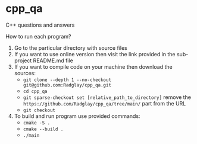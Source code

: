 # cpp_qa
C++ questions and answers

How to run each program?  
1) Go to the particular directory with source files  
2) If you want to use online version then visit the link provided in the sub-project README.md file
3) If you want to compile code on your machine then download the sources:
   * `git clone --depth 1 --no-checkout git@github.com:Radglay/cpp_qa.git`
   * `cd cpp_qa ` 
   * `git sparse-checkout set [relative_path_to_directory]` remove the `https://github.com/Radglay/cpp_qa/tree/main/` part from the URL
   * `git checkout`  
5) To build and run program use provided commands:
   * `cmake -S .`
   * `cmake --build .`
   * `./main`

